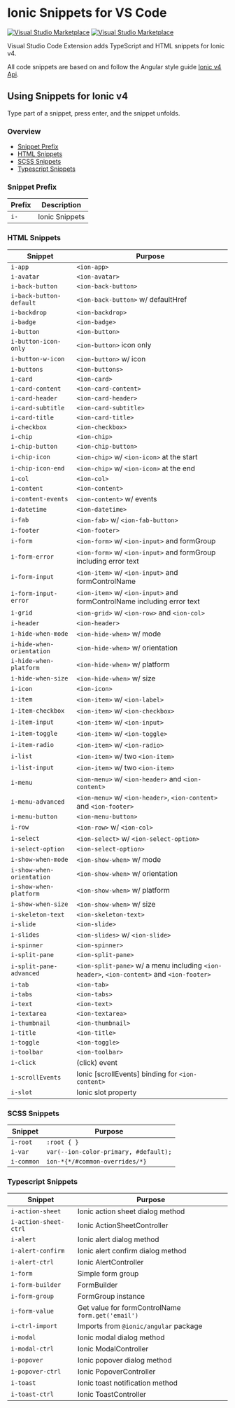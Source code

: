 # Ionic Snippets for VS Code

[![Visual Studio Marketplace](https://vsmarketplacebadge.apphb.com/version-short/fivethree.vscode-ionic-snippets.svg?style=flat-square)](https://marketplace.visualstudio.com/items?itemName=fivethree.vscode-ionic-snippets)
[![Visual Studio Marketplace](https://vsmarketplacebadge.apphb.com/installs-short/fivethree.vscode-ionic-snippets.svg?style=flat-square)](https://marketplace.visualstudio.com/items?itemName=fivethree.vscode-ionic-snippets)

Visual Studio Code Extension adds TypeScript and HTML snippets for Ionic v4.

All code snippets are based on and follow the Angular style guide [Ionic v4 Api](https://beta.ionicframework.com/docs/api).

## Using Snippets for Ionic v4

Type part of a snippet, press enter, and the snippet unfolds.

### Overview
* [Snippet Prefix](https://github.com/fivethree-team/vscode-ionic-snippets#snippet-prefix)
* [HTML Snippets](https://github.com/fivethree-team/vscode-ionic-snippets#html-snippets)
* [SCSS Snippets](https://github.com/fivethree-team/vscode-ionic-snippets#scss-snippets)
* [Typescript Snippets](https://github.com/fivethree-team/vscode-ionic-snippets#typescript-snippets)

### Snippet Prefix

| Prefix | Description |
| ------- | ----------|
| `i-` | Ionic Snippets |

### HTML Snippets

| Snippet                      | Purpose                                                      |
| ---------------------------- | ------------------------------------------------------------ |
| `i-app`                | `<ion-app>`                                                    |
| `i-avatar`                | `<ion-avatar>`                                                    |
| `i-back-button`                | `<ion-back-button>`                                                    |
| `i-back-button-default`                | `<ion-back-button>` w/ defaultHref                                                |
| `i-backdrop`                | `<ion-backdrop>`                                                    |
| `i-badge`                | `<ion-badge>`                                                    |
| `i-button`                | `<ion-button>`                                                    |
| `i-button-icon-only`                | `<ion-button>` icon only                                                    |
| `i-button-w-icon`                | `<ion-button>` w/ icon                                                    |
| `i-buttons`                | `<ion-buttons>`                                                    |
| `i-card`                | `<ion-card>`                                                    |
| `i-card-content`                | `<ion-card-content>`                                                    |
| `i-card-header`                | `<ion-card-header>`                                                    |
| `i-card-subtitle`                | `<ion-card-subtitle>`                                                    |
| `i-card-title`                | `<ion-card-title>`                                                    |
| `i-checkbox`                | `<ion-checkbox>`                                                    |
| `i-chip`                | `<ion-chip>`                                                    |
| `i-chip-button`                | `<ion-chip-button>`                                                    |
| `i-chip-icon`                | `<ion-chip>` w/ `<ion-icon>` at the start                                                    |
| `i-chip-icon-end`                | `<ion-chip>` w/ `<ion-icon>` at the end                                                  |
| `i-col`                | `<ion-col>`                                                    |
| `i-content`                | `<ion-content>`                                                    |
| `i-content-events`                | `<ion-content>` w/ events                                                    |
| `i-datetime`                | `<ion-datetime>`                                                |
| `i-fab`                | `<ion-fab>` w/ `<ion-fab-button>`                                                    |
| `i-footer`                | `<ion-footer>`                                                    |
| `i-form`                | `<ion-form>` w/ `<ion-input>` and formGroup                                                    |
| `i-form-error`                | `<ion-form>` w/ `<ion-input>` and formGroup including error text                                                    |
| `i-form-input`                | `<ion-item>` w/ `<ion-input>` and formControlName                                                    |
| `i-form-input-error`                | `<ion-item>` w/ `<ion-input>` and formControlName including error text                                                    |
| `i-grid`                | `<ion-grid>` w/ `<ion-row>` and `<ion-col>`                                                    |
| `i-header`                | `<ion-header>`                                                   |
| `i-hide-when-mode`                | `<ion-hide-when>` w/ mode                                                   |
| `i-hide-when-orientation`                | `<ion-hide-when>` w/ orientation                                                   |
| `i-hide-when-platform`                | `<ion-hide-when>` w/ platform                                                   |
| `i-hide-when-size`                | `<ion-hide-when>` w/ size                                                   |
| `i-icon`                | `<ion-icon>`                                                    |
| `i-item`                | `<ion-item>` w/ `<ion-label>`                                                    |
| `i-item-checkbox`                | `<ion-item>` w/ `<ion-checkbox>`                                                    |
| `i-item-input`                | `<ion-item>` w/ `<ion-input>`                                                    |
| `i-item-toggle`                | `<ion-item>` w/ `<ion-toggle>`                                                    |
| `i-item-radio`                | `<ion-item>` w/ `<ion-radio>`                                                    |
| `i-list`                | `<ion-item>` w/ two `<ion-item>`                                                    |
| `i-list-input`                | `<ion-item>` w/ two `<ion-item>`                                                    |
| `i-menu`                | `<ion-menu>` w/ `<ion-header>` and `<ion-content>`                                                   |
| `i-menu-advanced`                | `<ion-menu>` w/ `<ion-header>`, `<ion-content>` and `<ion-footer>`                                                    |
| `i-menu-button`                | `<ion-menu-button>`                                                    |
| `i-row`                | `<ion-row>` w/ `<ion-col>`                                                   |
| `i-select`                | `<ion-select>` w/ `<ion-select-option>`                                                   |
| `i-select-option`                | `<ion-select-option>`                                                   |
| `i-show-when-mode`                | `<ion-show-when>` w/ mode                                                   |
| `i-show-when-orientation`                | `<ion-show-when>` w/ orientation                                                   |
| `i-show-when-platform`                | `<ion-show-when>` w/ platform                                                   |
| `i-show-when-size`                | `<ion-show-when>` w/ size                                                   |
| `i-skeleton-text`                | `<ion-skeleton-text>`                                                   |
| `i-slide`                | `<ion-slide>`                                                   |
| `i-slides`                | `<ion-slides>` w/ `<ion-slide>`                                                |
| `i-spinner`                | `<ion-spinner>`                                              |
| `i-split-pane`                | `<ion-split-pane>`                                              |
| `i-split-pane-advanced`                | `<ion-split-pane>` w/ a menu including `<ion-header>`, `<ion-content>` and `<ion-footer>`                                           |
| `i-tab`                | `<ion-tab>`                                              |
| `i-tabs`                | `<ion-tabs>`                                              |
| `i-text`                | `<ion-text>`                                              |
| `i-textarea`                | `<ion-textarea>`                                              |
| `i-thumbnail`                | `<ion-thumbnail>`                                              |
| `i-title`                | `<ion-title>`                                              |
| `i-toggle`                | `<ion-toggle>`                                              |
| `i-toolbar`                | `<ion-toolbar>`                                              |
| `i-click`                | (click) event                                              |
| `i-scrollEvents`                | Ionic [scrollEvents] binding for `<ion-content>`                                          |
| `i-slot`                | Ionic slot property                                  |

### SCSS Snippets

| Snippet                      | Purpose                                                      |
| ---------------------------- | ------------------------------------------------------------ |
| `i-root`                | `:root { }`                                                    |
| `i-var`                | `var(--ion-color-primary, #default);`                                                    |
| `i-common`                | `ion-*{*/#common-overrides/*}`                                                    |

### Typescript Snippets

| Snippet                      | Purpose                                                      |
| ---------------------------- | ------------------------------------------------------------ |
| `i-action-sheet`                | Ionic action sheet dialog method                                                  |
| `i-action-sheet-ctrl`                | Ionic ActionSheetController    |
| `i-alert`                | Ionic alert dialog method                                                  |
| `i-alert-confirm`                | Ionic alert confirm dialog method                                                  |
| `i-alert-ctrl`                | Ionic AlertController                                                 |
| `i-form`                | Simple form group                                                 |
| `i-form-builder`                | FormBuilder                                                 |
| `i-form-group`                | FormGroup instance                                                 |
| `i-form-value`                | Get value for formControlName `form.get('email')`                                               |
| `i-ctrl-import`                | Imports from `@ionic/angular` package                                               |
| `i-modal`                | Ionic modal dialog method                                                 |
| `i-modal-ctrl`                | Ionic ModalController                                                 |
| `i-popover`                | Ionic popover dialog method                                                 |
| `i-popover-ctrl`                | Ionic PopoverController                                                 |
| `i-toast`                | Ionic toast notification method                                                 |
| `i-toast-ctrl`                | Ionic ToastController                                                 |

